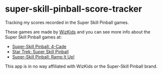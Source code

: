 # super-skill-pinball-score-tracker
Tracking my scores recorded in the Super Skill Pinball games.

These games are made by [WizKids](https://wizkids.com/) and you can see more info about the Super Skill Pinball games at:
- [Super-Skill Pinball: 4-Cade](https://shop.wizkids.com/products/pre-order-super-skill-pinball-4-cade)
- [Star Trek: Super Skill Pinball](https://shop.wizkids.com/products/star-trek-super-skill-pinball)
- [Super-Skill Pinball: Ramp It Up!](https://shop.wizkids.com/products/super-skill-pinball-ramp-it-up)

This app is in no way affiliated with WizKids or the Super-Skill Pinball brand.
